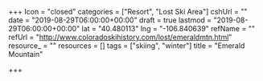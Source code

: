 +++
Icon = "closed"
categories = ["Resort", "Lost Ski Area"]
cshUrl = ""
date = "2019-08-29T06:00:00+00:00"
draft = true
lastmod = "2019-08-29T06:00:00+00:00"
lat = "40.480113"
lng = "-106.840639"
refName = ""
refUrl = "http://www.coloradoskihistory.com/lost/emeraldmtn.html"
resource_ = ""
resources = []
tags = ["skiing", "winter"]
title = "Emerald Mountain"

+++
